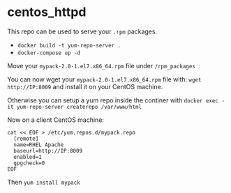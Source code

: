 # centos_httpd

This repo can be used to serve your `.rpm` packages.

- `docker build -t yum-repo-server .`
- `docker-compose up -d`

Move your `mypack-2.0-1.el7.x86_64.rpm` file under `/rpm_packages`


You can now wget your `mypack-2.0-1.el7.x86_64.rpm` file with: `wget http://IP:8009` and install it on your CentOS machine.

Otherwise you can setup a yum repo inside the continer with `docker exec -it yum-repo-server createrepo /var/www/html`

Now on a client CentOS machine:

```
cat << EOF > /etc/yum.repos.d/mypack.repo
  [remote]
  name=RHEL Apache
  baseurl=http://IP:8009
  enabled=1
  gpgcheck=0
EOF
```
Then `yum install mypack`
